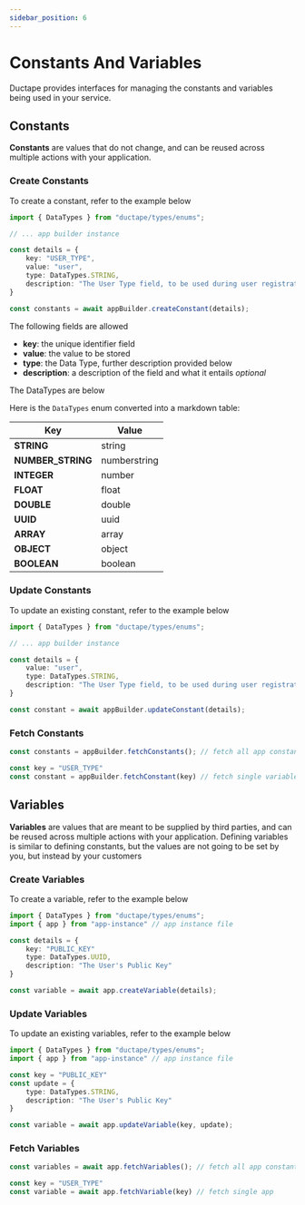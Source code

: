 ```yaml
---
sidebar_position: 6 
---
```


# Constants And Variables

Ductape provides interfaces for managing the constants and variables being used in your service.

## Constants
**Constants** are values that do not change, and can be reused across multiple actions with your application. 


### Create Constants
To create a constant, refer to the example below

``` typescript
import { DataTypes } from "ductape/types/enums";

// ... app builder instance

const details = {
    key: "USER_TYPE",
    value: "user",
    type: DataTypes.STRING,
    description: "The User Type field, to be used during user registration"
}

const constants = await appBuilder.createConstant(details);
```

The following fields are allowed

- **key**: the unique identifier field 
- **value**: the value to be stored
- **type**: the Data Type, further description provided below 
- **description**: a description of the field and what it entails *optional*

The DataTypes are below

Here is the `DataTypes` enum converted into a markdown table:

| Key          | Value      |
|--------------|------------|
| **STRING**   | string     |
| **NUMBER_STRING** | numberstring |
| **INTEGER**  | number     |
| **FLOAT**    | float      |
| **DOUBLE**   | double     |
| **UUID**     | uuid       |
| **ARRAY**    | array      |
| **OBJECT**   | object     |
| **BOOLEAN**  | boolean    |

### Update Constants
To update an existing constant, refer to the example below

``` typescript
import { DataTypes } from "ductape/types/enums";

// ... app builder instance

const details = {
    value: "user",
    type: DataTypes.STRING,
    description: "The User Type field, to be used during user registration"
}

const constant = await appBuilder.updateConstant(details);
```


### Fetch Constants

``` typescript
const constants = appBuilder.fetchConstants(); // fetch all app constants
```

``` typescript
const key = "USER_TYPE"
const constant = appBuilder.fetchConstant(key) // fetch single variable
```

## Variables

**Variables** are values that are meant to be supplied by third parties, and can be reused across multiple actions with your application. 
Defining variables is similar to defining constants, but the values are not going to be set by you, but instead by your customers

### Create Variables

To create a variable, refer to the example below

``` typescript
import { DataTypes } from "ductape/types/enums";
import { app } from "app-instance" // app instance file 

const details = {
    key: "PUBLIC_KEY"
    type: DataTypes.UUID,
    description: "The User's Public Key"
}

const variable = await app.createVariable(details);
```

### Update Variables

To update an existing variables, refer to the example below

``` typescript
import { DataTypes } from "ductape/types/enums";
import { app } from "app-instance" // app instance file 

const key = "PUBLIC_KEY"
const update = {
    type: DataTypes.STRING,
    description: "The User's Public Key"
}

const variable = await app.updateVariable(key, update);
```

### Fetch Variables

``` typescript
const variables = await app.fetchVariables(); // fetch all app constants
```

``` typescript
const key = "USER_TYPE"
const variable = await app.fetchVariable(key) // fetch single app
```